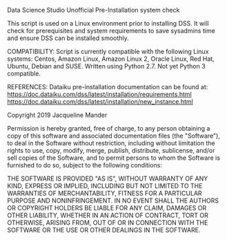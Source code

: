 Data Science Studio Unofficial Pre-Installation system check

This script is used on a Linux environment prior to installing DSS. It will check for prerequisites and system requirements to save sysadmins time and ensure DSS can be installed smoothly.

COMPATIBILITY: Script is currently compatible with the following Linux systems: Centos, Amazon Linux, Amazon Linux 2, Oracle Linux, Red Hat, Ubuntu, Debian and SUSE. Written using Python 2.7. Not yet Python 3 compatible.

REFERENCES: 
Dataiku pre-installation documentation can be found at: 
https://doc.dataiku.com/dss/latest/installation/requirements.html 
https://doc.dataiku.com/dss/latest/installation/new_instance.html

Copyright 2019 Jacqueline Mander

Permission is hereby granted, free of charge, to any person obtaining a copy of this software and associated documentation files (the "Software"), to deal in the Software without restriction, including without limitation the rights to use, copy, modify, merge, publish, distribute, sublicense, and/or sell copies of the Software, and to permit persons to whom the Software is furnished to do so, subject to the following conditions:

THE SOFTWARE IS PROVIDED "AS IS", WITHOUT WARRANTY OF ANY KIND, EXPRESS OR IMPLIED, INCLUDING BUT NOT LIMITED TO THE WARRANTIES OF MERCHANTABILITY, FITNESS FOR A PARTICULAR PURPOSE AND NONINFRINGEMENT. IN NO EVENT SHALL THE AUTHORS OR COPYRIGHT HOLDERS BE LIABLE FOR ANY CLAIM, DAMAGES OR OTHER LIABILITY, WHETHER IN AN ACTION OF CONTRACT, TORT OR OTHERWISE, ARISING FROM, OUT OF OR IN CONNECTION WITH THE SOFTWARE OR THE USE OR OTHER DEALINGS IN THE SOFTWARE.


